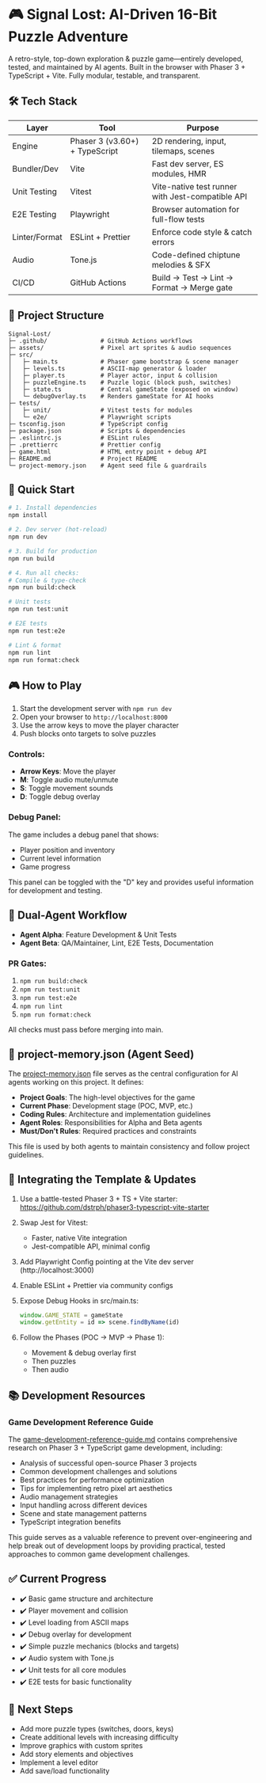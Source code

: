 # 🎮 Signal Lost: AI-Driven 16-Bit Puzzle Adventure

A retro-style, top-down exploration & puzzle game—entirely developed, tested, and maintained by AI agents.
Built in the browser with Phaser 3 + TypeScript + Vite. Fully modular, testable, and transparent.

## 🛠️ Tech Stack

| Layer         | Tool                           | Purpose                                          |
| ------------- | ------------------------------ | ------------------------------------------------ |
| Engine        | Phaser 3 (v3.60+) + TypeScript | 2D rendering, input, tilemaps, scenes            |
| Bundler/Dev   | Vite                           | Fast dev server, ES modules, HMR                 |
| Unit Testing  | Vitest                         | Vite-native test runner with Jest-compatible API |
| E2E Testing   | Playwright                     | Browser automation for full-flow tests           |
| Linter/Format | ESLint + Prettier              | Enforce code style & catch errors                |
| Audio         | Tone.js                        | Code-defined chiptune melodies & SFX             |
| CI/CD         | GitHub Actions                 | Build → Test → Lint → Format → Merge gate        |

## 📁 Project Structure

```
Signal-Lost/
├─ .github/               # GitHub Actions workflows
├─ assets/                # Pixel art sprites & audio sequences
├─ src/
│   ├─ main.ts            # Phaser game bootstrap & scene manager
│   ├─ levels.ts          # ASCII-map generator & loader
│   ├─ player.ts          # Player actor, input & collision
│   ├─ puzzleEngine.ts    # Puzzle logic (block push, switches)
│   ├─ state.ts           # Central gameState (exposed on window)
│   └─ debugOverlay.ts    # Renders gameState for AI hooks
├─ tests/
│   ├─ unit/              # Vitest tests for modules
│   └─ e2e/               # Playwright scripts
├─ tsconfig.json          # TypeScript config
├─ package.json           # Scripts & dependencies
├─ .eslintrc.js           # ESLint rules
├─ .prettierrc            # Prettier config
├─ game.html              # HTML entry point + debug API
├─ README.md              # Project README
└─ project-memory.json    # Agent seed file & guardrails
```

## 🚀 Quick Start

```bash
# 1. Install dependencies
npm install

# 2. Dev server (hot-reload)
npm run dev

# 3. Build for production
npm run build

# 4. Run all checks:
# Compile & type-check
npm run build:check

# Unit tests
npm run test:unit

# E2E tests
npm run test:e2e

# Lint & format
npm run lint
npm run format:check
```

## 🎮 How to Play

1. Start the development server with `npm run dev`
2. Open your browser to `http://localhost:8000`
3. Use the arrow keys to move the player character
4. Push blocks onto targets to solve puzzles

### Controls:

- **Arrow Keys**: Move the player
- **M**: Toggle audio mute/unmute
- **S**: Toggle movement sounds
- **D**: Toggle debug overlay

### Debug Panel:

The game includes a debug panel that shows:

- Player position and inventory
- Current level information
- Game progress

This panel can be toggled with the "D" key and provides useful information for development and testing.

## 🤖 Dual-Agent Workflow

- **Agent Alpha**: Feature Development & Unit Tests
- **Agent Beta**: QA/Maintainer, Lint, E2E Tests, Documentation

### PR Gates:

1. `npm run build:check`
2. `npm run test:unit`
3. `npm run test:e2e`
4. `npm run lint`
5. `npm run format:check`

All checks must pass before merging into main.

## 🧠 project-memory.json (Agent Seed)

The [project-memory.json](./project-memory.json) file serves as the central configuration for AI agents working on this project. It defines:

- **Project Goals**: The high-level objectives for the game
- **Current Phase**: Development stage (POC, MVP, etc.)
- **Coding Rules**: Architecture and implementation guidelines
- **Agent Roles**: Responsibilities for Alpha and Beta agents
- **Must/Don't Rules**: Required practices and constraints

This file is used by both agents to maintain consistency and follow project guidelines.

## 🔄 Integrating the Template & Updates

1. Use a battle-tested Phaser 3 + TS + Vite starter:
   https://github.com/dstrph/phaser3-typescript-vite-starter

2. Swap Jest for Vitest:

   - Faster, native Vite integration
   - Jest-compatible API, minimal config

3. Add Playwright Config pointing at the Vite dev server (http://localhost:3000)

4. Enable ESLint + Prettier via community configs

5. Expose Debug Hooks in src/main.ts:

   ```typescript
   window.GAME_STATE = gameState
   window.getEntity = id => scene.findByName(id)
   ```

6. Follow the Phases (POC → MVP → Phase 1):
   - Movement & debug overlay first
   - Then puzzles
   - Then audio

## 📚 Development Resources

### Game Development Reference Guide

The [game-development-reference-guide.md](./game-development-reference-guide.md) contains comprehensive research on Phaser 3 + TypeScript game development, including:

- Analysis of successful open-source Phaser 3 projects
- Common development challenges and solutions
- Best practices for performance optimization
- Tips for implementing retro pixel art aesthetics
- Audio management strategies
- Input handling across different devices
- Scene and state management patterns
- TypeScript integration benefits

This guide serves as a valuable reference to prevent over-engineering and help break out of development loops by providing practical, tested approaches to common game development challenges.

## ✅ Current Progress

- ✔️ Basic game structure and architecture
- ✔️ Player movement and collision
- ✔️ Level loading from ASCII maps
- ✔️ Debug overlay for development
- ✔️ Simple puzzle mechanics (blocks and targets)
- ✔️ Audio system with Tone.js
- ✔️ Unit tests for all core modules
- ✔️ E2E tests for basic functionality

## 🔮 Next Steps

- Add more puzzle types (switches, doors, keys)
- Create additional levels with increasing difficulty
- Improve graphics with custom sprites
- Add story elements and objectives
- Implement a level editor
- Add save/load functionality
